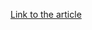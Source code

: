 [Link to the article](https://research.checkpoint.com/2024/bad-karma-no-justice-void-manticore-destructive-activities-in-israel/)
